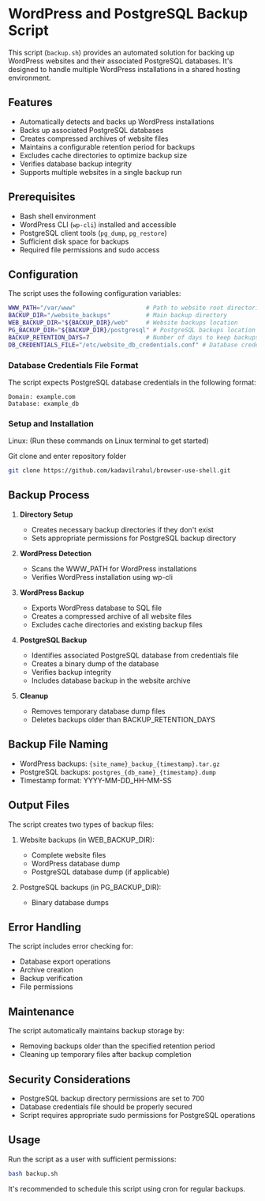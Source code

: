 # WordPress and PostgreSQL Backup Script

This script (`backup.sh`) provides an automated solution for backing up WordPress websites and their associated PostgreSQL databases. It's designed to handle multiple WordPress installations in a shared hosting environment.

## Features

- Automatically detects and backs up WordPress installations
- Backs up associated PostgreSQL databases
- Creates compressed archives of website files
- Maintains a configurable retention period for backups
- Excludes cache directories to optimize backup size
- Verifies database backup integrity
- Supports multiple websites in a single backup run

## Prerequisites

- Bash shell environment
- WordPress CLI (`wp-cli`) installed and accessible
- PostgreSQL client tools (`pg_dump`, `pg_restore`)
- Sufficient disk space for backups
- Required file permissions and sudo access

## Configuration

The script uses the following configuration variables:

```bash
WWW_PATH="/var/www"                    # Path to website root directories
BACKUP_DIR="/website_backups"          # Main backup directory
WEB_BACKUP_DIR="${BACKUP_DIR}/web"     # Website backups location
PG_BACKUP_DIR="${BACKUP_DIR}/postgresql" # PostgreSQL backups location
BACKUP_RETENTION_DAYS=7                # Number of days to keep backups
DB_CREDENTIALS_FILE="/etc/website_db_credentials.conf" # Database credentials file
```

### Database Credentials File Format

The script expects PostgreSQL database credentials in the following format:
```
Domain: example.com
Database: example_db
```

### Setup and Installation
Linux:
(Run these commands on Linux terminal to get started)

Git clone and enter repository folder

```bash
git clone https://github.com/kadavilrahul/browser-use-shell.git
```

## Backup Process

1. **Directory Setup**
   - Creates necessary backup directories if they don't exist
   - Sets appropriate permissions for PostgreSQL backup directory

2. **WordPress Detection**
   - Scans the WWW_PATH for WordPress installations
   - Verifies WordPress installation using wp-cli

3. **WordPress Backup**
   - Exports WordPress database to SQL file
   - Creates a compressed archive of all website files
   - Excludes cache directories and existing backup files

4. **PostgreSQL Backup**
   - Identifies associated PostgreSQL database from credentials file
   - Creates a binary dump of the database
   - Verifies backup integrity
   - Includes database backup in the website archive

5. **Cleanup**
   - Removes temporary database dump files
   - Deletes backups older than BACKUP_RETENTION_DAYS

## Backup File Naming

- WordPress backups: `{site_name}_backup_{timestamp}.tar.gz`
- PostgreSQL backups: `postgres_{db_name}_{timestamp}.dump`
- Timestamp format: YYYY-MM-DD_HH-MM-SS

## Output Files

The script creates two types of backup files:

1. Website backups (in WEB_BACKUP_DIR):
   - Complete website files
   - WordPress database dump
   - PostgreSQL database dump (if applicable)

2. PostgreSQL backups (in PG_BACKUP_DIR):
   - Binary database dumps

## Error Handling

The script includes error checking for:
- Database export operations
- Archive creation
- Backup verification
- File permissions

## Maintenance

The script automatically maintains backup storage by:
- Removing backups older than the specified retention period
- Cleaning up temporary files after backup completion

## Security Considerations

- PostgreSQL backup directory permissions are set to 700
- Database credentials file should be properly secured
- Script requires appropriate sudo permissions for PostgreSQL operations

## Usage

Run the script as a user with sufficient permissions:

```bash
bash backup.sh
```

It's recommended to schedule this script using cron for regular backups.
